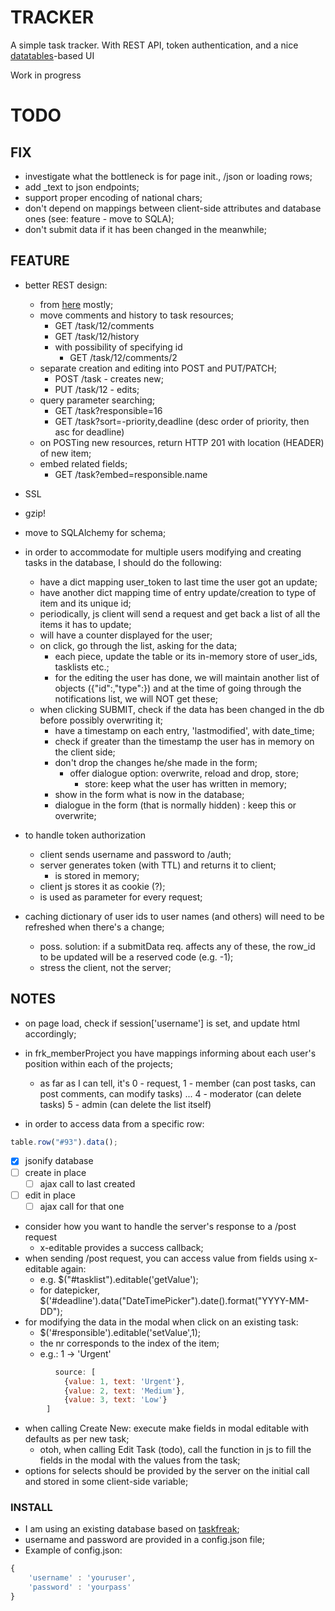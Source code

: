 # TRACKER

A simple task tracker. With REST API, token authentication, and a nice [datatables](http://datatables.net/)-based UI

Work in progress

# TODO

## FIX

- investigate what the bottleneck is for page init., /json or loading rows;
- add <id-type column>_text to json endpoints;
- support proper encoding of national chars;
- don't depend on mappings between client-side attributes and database ones (see: feature - move to SQLA);
- don't submit data if it has been changed in the meanwhile;

## FEATURE

- better REST design:
    - from [here](http://www.vinaysahni.com/best-practices-for-a-pragmatic-restful-api) mostly;
    - move comments and history to task resources;
        - GET /task/12/comments
        - GET /task/12/history
        - with possibility of specifying id
            - GET /task/12/comments/2
    - separate creation and editing into POST and PUT/PATCH;
        - POST /task - creates new;
        - PUT /task/12 - edits;
    - query parameter searching;
        - GET /task?responsible=16
        - GET /task?sort=-priority,deadline (desc order of priority, then asc for deadline)
    - on POSTing new resources, return HTTP 201 with location (HEADER) of new item;
    - embed related fields;
        - GET /task?embed=responsible.name

- SSL

- gzip!

- move to SQLAlchemy for schema;

- in order to accommodate for multiple users modifying and creating tasks in the database, I should do the following:
  - have a dict mapping user_token to last time the user got an update;
  - have another dict mapping time of entry update/creation to type of item and its unique id;
  - periodically, js client will send a request and get back a list of all the items it has to update;
  - will have a counter displayed for the user;
  - on click, go through the list, asking for the data;
    - each piece, update the table or its in-memory store of user_ids, tasklists etc.;
	- for the editing the user has done, we will maintain another list of objects ({"id":<id>,"type":<type>}) and at the time of going through the notifications list, we will NOT get these;
  - when clicking SUBMIT, check if the data has been changed in the db before possibly overwriting it;
    - have a timestamp on each entry, 'lastmodified', with date_time;
    - check if greater than the timestamp the user has in memory on the client side;
    - don't drop the changes he/she made in the form;
      - offer dialogue option: overwrite, reload and drop, store;
        - store: keep what the user has written in memory;
	- show in the form what is now in the database;
	- dialogue in the form (that is normally hidden) : keep this or overwrite;

- to handle token authorization
    - client sends username and password to /auth;
    - server generates token (with TTL) and returns it to client;
        - is stored in memory;
    - client js stores it as cookie (?);
    - is used as parameter for every request;
    
- caching dictionary of user ids to user names (and others) will need to be refreshed when there's a change;
  - poss. solution: if a submitData req. affects any of these, the row_id to be updated will be a reserved code (e.g. -1);
  - stress the client, not the server;

## NOTES
- on page load, check if session['username'] is set, and update html accordingly;

- in frk_memberProject you have mappings informing about each user's position within each of the projects;
    - as far as I can tell, it's 0 - request, 
    1 - member (can post tasks, can post comments, can modify tasks)
    ...
    4 - moderator (can delete tasks)
    5 - admin (can delete the list itself)

- in order to access data from a specific row:
```javascript
table.row("#93").data();
```
- [x] jsonify database
- [ ] create in place
  - [ ] ajax call to last created
- [ ] edit in place
  - [ ] ajax call for that one

- consider how you want to handle the server's response to a /post request
  - x-editable provides a success callback;
- when sending /post request, you can access value from fields using x-editable again:
  - e.g. $("#tasklist").editable('getValue');
  - for datepicker, $('#deadline').data("DateTimePicker").date().format("YYYY-MM-DD");
- for modifying the data in the modal when click on an existing task:
  -  $('#responsible').editable('setValue',1);
  - the nr corresponds to the index of the item;
  - e.g.: 1 -> 'Urgent'
```javascript
          source: [
            {value: 1, text: 'Urgent'},
            {value: 2, text: 'Medium'},
            {value: 3, text: 'Low'}
        ]
```

- when calling Create New: execute make fields in modal editable with defaults as per new task;
    - otoh, when calling Edit Task (todo), call the function in js to fill the fields in the modal with the values from the task;
- options for selects should be provided by the server on the initial call and stored in some client-side variable; 
  
### INSTALL

- I am using an existing database based on [taskfreak](http://www.taskfreak.com/);
- username and password are provided in a config.json file;
- Example of config.json:
```javascript
{
    'username' : 'youruser',
    'password' : 'yourpass'
}
```
